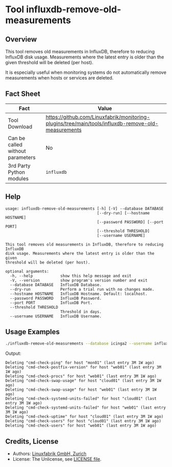 # Tool influxdb-remove-old-measurements

## Overview

This tool removes old measurements in InfluxDB, therefore to reducing InfluxDB disk usage. Measurements where the latest entry is older than the given threshold will be deleted (per host).

It is especially useful when monitoring systems do not automatically remove measurements when hosts or services are deleted.


## Fact Sheet

| Fact | Value |
|----|----|
| Tool Download                         | <https://github.com/Linuxfabrik/monitoring-plugins/tree/main/tools/influxdb-remove-old-measurements> |
| Can be called without parameters      | No |
| 3rd Party Python modules              | `influxdb` |


## Help

```text
usage: influxdb-remove-old-measurements [-h] [-V] --database DATABASE
                                        [--dry-run] [--hostname HOSTNAME]
                                        [--password PASSWORD] [--port PORT]
                                        [--threshold THRESHOLD]
                                        [--username USERNAME]

This tool removes old measurements in InfluxDB, therefore to reducing InfluxDB
disk usage. Measurements where the latest entry is older than the given
threshold will be deleted (per host).

optional arguments:
  -h, --help            show this help message and exit
  -V, --version         show program's version number and exit
  --database DATABASE   InfluxDB Database.
  --dry-run             Perform a trial run with no changes made.
  --hostname HOSTNAME   InfluxDB Hostname. Default: localhost.
  --password PASSWORD   InfluxDB Password.
  --port PORT           InfluxDB Port.
  --threshold THRESHOLD
                        Threshold in days.
  --username USERNAME   InfluxDB Username.
```


## Usage Examples

```bash
./influxdb-remove-old-measurements --database icinga2 --username influxdb-user --password linuxfabrik
```

Output:

```text
Deleting "cmd-check-ping" for host "mon01" (last entry 3M 1W ago)
Deleting "cmd-check-postfix-version" for host "web01" (last entry 3M 1W ago)
Deleting "cmd-check-procs" for host "web01" (last entry 3M 1W ago)
Deleting "cmd-check-swap-usage" for host "cloud01" (last entry 3M 1W ago)
Deleting "cmd-check-swap-usage" for host "web01" (last entry 3M 1W ago)
Deleting "cmd-check-systemd-units-failed" for host "cloud01" (last entry 3M 1W ago)
Deleting "cmd-check-systemd-units-failed" for host "web01" (last entry 3M 1W ago)
Deleting "cmd-check-uptime" for host "cloud01" (last entry 3M 1W ago)
Deleting "cmd-check-users" for host "cloud01" (last entry 3M 1W ago)
Deleting "cmd-check-users" for host "web01" (last entry 3M 1W ago)
```


## Credits, License

* Authors: [Linuxfabrik GmbH, Zurich](https://www.linuxfabrik.ch)
* License: The Unlicense, see [LICENSE file](https://unlicense.org/).
